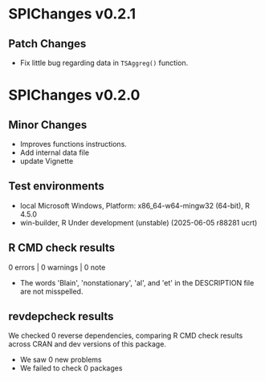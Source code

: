 # SPIChanges v0.2.1

## Patch Changes

-   Fix little bug regarding data in `TSAggreg()` function.

# SPIChanges v0.2.0

## Minor Changes

-   Improves functions instructions.
-   Add internal data file
-   update Vignette

## Test environments

-   local Microsoft Windows, Platform: x86_64-w64-mingw32 (64-bit), R 4.5.0
-   win-builder, R Under development (unstable) (2025-06-05 r88281 ucrt)

## R CMD check results

0 errors | 0 warnings | 0 note

* The words 'Blain', 'nonstationary', 'al', and 'et' in the DESCRIPTION file are not misspelled.

## revdepcheck results

We checked 0 reverse dependencies, comparing R CMD check results across CRAN and dev versions of this package.

 * We saw 0 new problems
 * We failed to check 0 packages

